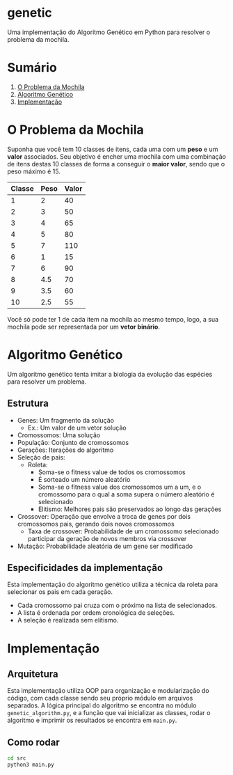 # genetic
Uma implementação do Algoritmo Genético em Python para resolver o problema da mochila.

# Sumário
1. [O Problema da Mochila](#o-problema-da-mochila)
2. [Algoritmo Genético](#algoritmo-genético)
3. [Implementação](#implementação)

# O Problema da Mochila
Suponha que você tem 10 classes de itens, cada uma com um **peso** e um **valor** associados. Seu objetivo é encher uma mochila com uma combinação de itens destas 10 classes de forma a conseguir o **maior valor**, sendo que o peso máximo é 15.

| Classe |  Peso | Valor |
|--------|-------|-------|
|    1   |   2   |   40  |
|    2   |   3   |   50  |
|    3   |   4   |   65  |
|    4   |   5   |   80  |
|    5   |   7   |  110  |
|    6   |   1   |   15  |
|    7   |   6   |   90  |
|    8   |  4.5  |   70  |
|    9   |  3.5  |   60  |
|   10   |  2.5  |   55  |

Você só pode ter 1 de cada item na mochila ao mesmo tempo, logo, a sua mochila pode ser representada por um **vetor binário**.

# Algoritmo Genético
Um algoritmo genético tenta imitar a biologia da evolução das espécies para resolver um problema.

## Estrutura
+ Genes: Um fragmento da solução
	+ Ex.: Um valor de um vetor solução
+ Cromossomos: Uma solução
+ População: Conjunto de cromossomos
+ Gerações: Iterações do algoritmo
+ Seleção de pais:
	+ Roleta: 
		+ Soma-se o fitness value de todos os cromossomos
		+ É sorteado um número aleatório
		+ Soma-se o fitness value dos cromossomos um a um, e o cromossomo para o qual a soma supera o número aleatório é selecionado
		+ Elitismo: Melhores pais são preservados ao longo das gerações
+ Crossover: Operação que envolve a troca de genes por dois cromossomos pais, gerando dois novos cromossomos
	+ Taxa de crossover: Probabilidade de um cromossomo selecionado participar da geração de novos membros via crossover
+ Mutação: Probabilidade aleatória de um gene ser modificado

## Especificidades da implementação

Esta implementação do algoritmo genético utiliza a técnica da roleta para selecionar os pais em cada geração. 
+ Cada cromossomo pai cruza com o próximo na lista de selecionados. 
+ A lista é ordenada por ordem cronológica de seleções.
+ A seleção é realizada sem elitismo.

# Implementação
## Arquitetura
Esta implementação utiliza OOP para organização e modularização do código, com cada classe sendo seu próprio módulo em arquivos separados. A lógica principal do algoritmo se encontra no módulo `genetic_algorithm.py`, e a função que vai inicializar as classes, rodar o algoritmo e imprimir os resultados se encontra em `main.py`.

## Como rodar
```bash
cd src
python3 main.py
```